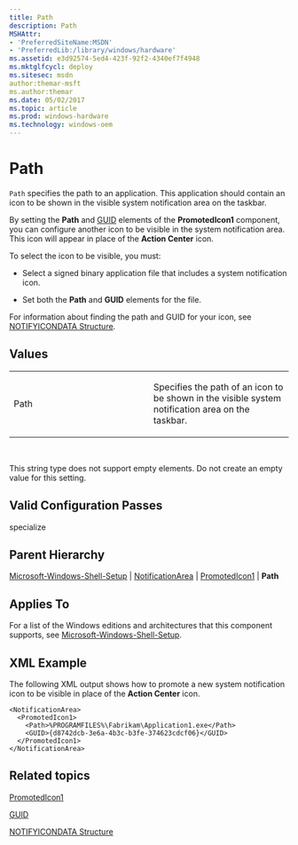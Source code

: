 ```yaml
---
title: Path
description: Path
MSHAttr:
- 'PreferredSiteName:MSDN'
- 'PreferredLib:/library/windows/hardware'
ms.assetid: e3d92574-5ed4-423f-92f2-4340ef7f4948
ms.mktglfcycl: deploy
ms.sitesec: msdn
author:themar-msft
ms.author:themar
ms.date: 05/02/2017
ms.topic: article
ms.prod: windows-hardware
ms.technology: windows-oem
---
```


# Path


`Path` specifies the path to an application. This application should contain an icon to be shown in the visible system notification area on the taskbar.

By setting the **Path** and [GUID](microsoft-windows-shell-setup-notificationarea-promotedicon1-guid.md) elements of the **PromotedIcon1** component, you can configure another icon to be visible in the system notification area. This icon will appear in place of the **Action Center** icon.

To select the icon to be visible, you must:

-   Select a signed binary application file that includes a system notification icon.

-   Set both the **Path** and **GUID** elements for the file.

For information about finding the path and GUID for your icon, see [NOTIFYICONDATA Structure](http://go.microsoft.com/fwlink/?LinkId=120340).

## Values


<table>
<colgroup>
<col width="50%" />
<col width="50%" />
</colgroup>
<tbody>
<tr class="odd">
<td><p>Path</p></td>
<td><p>Specifies the path of an icon to be shown in the visible system notification area on the taskbar.</p></td>
</tr>
</tbody>
</table>

 

This string type does not support empty elements. Do not create an empty value for this setting.

## Valid Configuration Passes


specialize

## Parent Hierarchy


[Microsoft-Windows-Shell-Setup](microsoft-windows-shell-setup.md) | [NotificationArea](microsoft-windows-shell-setup-notificationarea.md) | [PromotedIcon1](microsoft-windows-shell-setup-notificationarea-promotedicon1.md) | **Path**

## Applies To


For a list of the Windows editions and architectures that this component supports, see [Microsoft-Windows-Shell-Setup](microsoft-windows-shell-setup.md).

## XML Example


The following XML output shows how to promote a new system notification icon to be visible in place of the **Action Center** icon.

```
<NotificationArea>
  <PromotedIcon1>
    <Path>%PROGRAMFILES%\Fabrikam\Application1.exe</Path>
    <GUID>{d8742dcb-3e6a-4b3c-b3fe-374623cdcf06}</GUID>
  </PromotedIcon1>
</NotificationArea>
```

## Related topics


[PromotedIcon1](microsoft-windows-shell-setup-notificationarea-promotedicon1.md)

[GUID](microsoft-windows-shell-setup-notificationarea-promotedicon1-guid.md)

[NOTIFYICONDATA Structure](http://go.microsoft.com/fwlink/?LinkId=120340)

 

 







